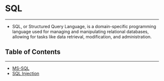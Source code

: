 # SQL
---
- SQL, or Structured Query Language, is a domain-specific programming language used for managing and manipulating relational databases, allowing for tasks like data retrieval, modification, and administration.
## Table of Contents
---
- [MS-SQL](./MS-SQL.md)
- [SQL Injection](./SQL%20Injection.md)
